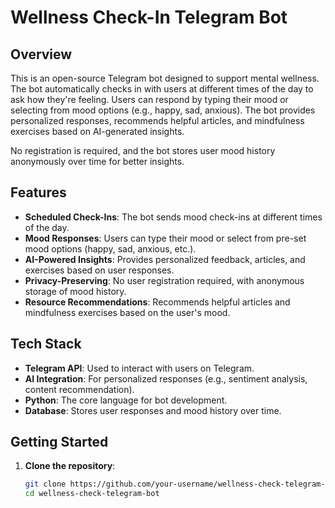 # Wellness Check-In Telegram Bot

## Overview
This is an open-source Telegram bot designed to support mental wellness. The bot automatically checks in with users at different times of the day to ask how they're feeling. Users can respond by typing their mood or selecting from mood options (e.g., happy, sad, anxious). The bot provides personalized responses, recommends helpful articles, and mindfulness exercises based on AI-generated insights. 

No registration is required, and the bot stores user mood history anonymously over time for better insights.

## Features
- **Scheduled Check-Ins**: The bot sends mood check-ins at different times of the day.
- **Mood Responses**: Users can type their mood or select from pre-set mood options (happy, sad, anxious, etc.).
- **AI-Powered Insights**: Provides personalized feedback, articles, and exercises based on user responses.
- **Privacy-Preserving**: No user registration required, with anonymous storage of mood history.
- **Resource Recommendations**: Recommends helpful articles and mindfulness exercises based on the user's mood.

## Tech Stack
- **Telegram API**: Used to interact with users on Telegram.
- **AI Integration**: For personalized responses (e.g., sentiment analysis, content recommendation).
- **Python**: The core language for bot development.
- **Database**: Stores user responses and mood history over time.

## Getting Started
1. **Clone the repository**:  
   ```bash
   git clone https://github.com/your-username/wellness-check-telegram-bot.git
   cd wellness-check-telegram-bot
